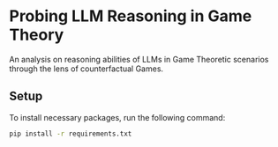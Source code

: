 # Probing LLM Reasoning in Game Theory
An analysis on reasoning abilities of LLMs in Game Theoretic scenarios through the lens of counterfactual Games.


## Setup

To install necessary packages, run the following command:

```sh
pip install -r requirements.txt
```